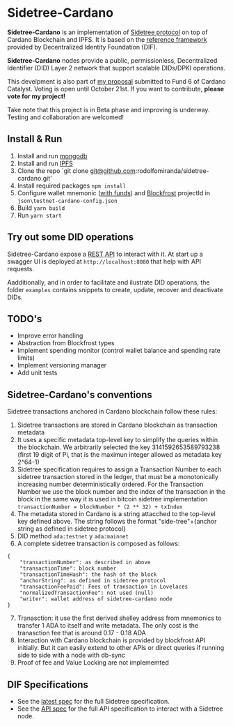# Sidetree-Cardano

**Sidetree-Cardano** is an implementation of [Sidetree protocol](https://identity.foundation/sidetree/spec/) on top of Cardano Blockchain and IPFS. It is based on the [reference framework](https://github.com/decentralized-identity/sidetree) provided by Decentralized Identity Foundation (DIF).

**Sidetree-Cardano** nodes provide a public, permissionless, Decentralized Identifier (DID) Layer 2 network that support scalable DIDs/DPKI operations.

This develpment is also part of [my proposal](https://cardano.ideascale.com/a/dtd/Interoperability-as-growth-driver/368705-48088) submitted to Fund 6 of Cardano Catalyst. Voting is open until October 21st. If you want to contribute, **please vote for my project!**

Take note that this project is in Beta phase and improving is underway. Testing and collaboration are welcomed!

## Install & Run
1. Install and run [mongodb](https://www.mongodb.com/try/download/community)
2. Install and run [IPFS](https://docs.ipfs.io/install/)
3. Clone the repo `git clone git@github.com:rodolfomiranda/sidetree-cardano.git'
4. Install required packages `npm install`
5. Configure wallet mnemonic ([with funds](https://testnets.cardano.org/en/testnets/cardano/tools/faucet/)) and [Blockfrost](https://blockfrost.io) projectId in `json\testnet-cardano-config.json`
6. Build `yarn build`
7. Run `yarn start`

## Try out some DID operations
Sidetree-Cardano expose a [REST API](https://identity.foundation/sidetree/api/) to interact with it. At start up a swagger UI is deployed at `http://localhost:8080` that help with API requests. 

Aadditionally, and in order to facilitate and ilustrate DID operations, the folder `examples` contains snippets to create, update, recover and deactivate DIDs.

## TODO's
* Improve error handling
* Abstraction from Blockfrost types
* Implement spending monitor (control wallet balance and spending rate limits)
* Implement versioning manager
* Add unit tests

## Sidetree-Cardano's conventions
Sidetree transactions anchored in Cardano blockchain follow these rules:
1. Sidetree transactions are stored in Cardano blockchain as transaction metadata
2. It uses a specific metadata top-level key to simplify the queries within the blockchain. We arbitrarily selected the key 3141592653589793238 (first 19 digit of Pi, that is the maximun integer allowed as metadata key 2^64-1)
3. Sidetree specification requires to assign a Transaction Number to each sidetree transaction stored in the ledger, that must be a monotonically increasing number deterministically ordered. For the Transaction Number we use the block number and the index of the transaction in the block in the same way it is used in bitcoin sidetree implementation `transactionNumber = blockNumber * (2 ** 32) + txIndex`
4. The metadata stored in Cardano is a string attacched to the top-level key defined above. The string follows the format "side-tree"+{anchor string as defined in sidetree protocol}
5. DID method `ada:testnet` y `ada:mainnet`
6. A complete sidetree transaction is composed as follows:
```
{
    "transactionNumber": as described in above
    "transactionTime": block number
    "transactionTimeHash": the hash of the block
    "anchorString": as defined in sidetree protocol
    "transactionFeePaid": Fees of transaction in Lovelaces
    "normalizedTransactionFee": not used (null)
    "writer": wallet address of sidetree-cardano node
}
```
7. Tranasction: it use the first derived shelley address from mnemonics to transfer 1 ADA to itself and write metadata. The only cost is the tranasction fee that is around 0.17 - 0.18 ADA
8. Interaction with Cardano blockchain is provided by blockfrost API initially. But it can easily extend to other APIs or direct queries if running side to side with a node with db-sync
9. Proof of fee and Value Locking are not implememted
## DIF Specifications

* See the [latest spec](https://identity.foundation/sidetree/spec/) for the full Sidetree specification.
* See the [API spec](https://identity.foundation/sidetree/api/) for the full API specification to interact with a Sidetree node.

